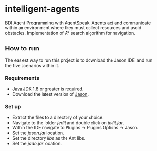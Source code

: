 # intelligent-agents
BDI Agent Programming with AgentSpeak. Agents act and communicate within an environment where they must collect resources and avoid obstacles. Implementation of A* search algorithm for navigation.

## How to run
The easiest way to run this project is to download the Jason IDE, and run the five scenarios within it.

### Requirements
- [Java JDK](https://www.oracle.com/uk/java/technologies/javase-downloads.html) 1.8 or greater is required.
- Download the latest version of [Jason](https://sourceforge.net/projects/jason/).

### Set up
- Extract the files to a directory of your choice.
- Navigate to the folder *jedit* and double click on *jedit.jar*.
- Within the IDE navigate to Plugins -> Plugins Options -> Jason.
- Set the *jason.jar* location.
- Set the directory *libs* as the Ant libs.
- Set the *jade.jar* location.


